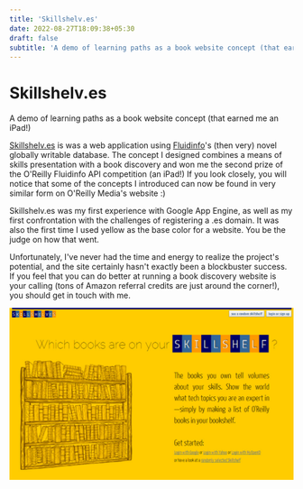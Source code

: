 ```yaml
---
title: 'Skillshelv.es'
date: 2022-08-27T18:09:38+05:30
draft: false
subtitle: 'A demo of learning paths as a book website concept (that earned me an iPad!)'
---
```


# Skillshelv.es

A demo of learning paths as a book website concept (that earned me an iPad!)

[Skillshelv.es](http://www.skillshelv.es) is was a web application using [Fluidinfo](http://fluidinfo.com)'s (then very) novel globally writable database.
The concept I designed combines a means of skills presentation with a book discovery and won me the second prize of the O'Reilly Fluidinfo API competition (an iPad!)
If you look closely, you will notice that some of the concepts I introduced can now be found in very similar form on O'Reilly Media's website :)

Skillshelv.es was my first experience with Google App Engine, as well as my first confrontation with the challenges of registering a .es domain.
It was also the first time I used yellow as the base color for a website.
You be the judge on how that went.

Unfortunately, I've never had the time and energy to realize the project's potential, and the site certainly hasn't exactly been a blockbuster success.
If you feel that you can do better at running a book discovery website is your calling (tons of Amazon referral credits are just around the corner!), you should get in touch with me.

![](images/frontpage.jpg)
